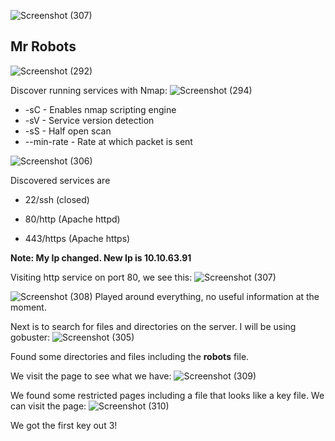 ![Screenshot (307)](https://github.com/user-attachments/assets/c4aa6c13-c07c-4d19-994d-d3cbff6a9c7e)<h2>Mr Robots </h2>

![Screenshot (292)](https://github.com/user-attachments/assets/054ff140-ca69-4698-996f-a4d5a4c20d8e)

Discover running services with Nmap:
![Screenshot (294)](https://github.com/user-attachments/assets/d5863eea-bc9f-4e49-a45b-db3dd0808564)

- -sC - Enables nmap scripting engine
- -sV - Service version detection
- -sS - Half open scan
- --min-rate - Rate at which packet is sent

![Screenshot (306)](https://github.com/user-attachments/assets/98d36105-26e8-443d-a033-17a7ca2b11ea)

Discovered services are
- 22/ssh (closed)

- 80/http (Apache httpd)
  
- 443/https (Apache https)

<b>Note: My Ip changed. New Ip is 10.10.63.91</b>

Visiting http service on port 80, we see this:
![Screenshot (307)](https://github.com/user-attachments/assets/85ac0719-b717-4b96-a1df-f6e7fea92659)

![Screenshot (308)](https://github.com/user-attachments/assets/786abe0b-bd2d-40d4-8509-0ac776c0ca65)
Played around everything, no useful information at the moment.

Next is to search for files and directories on the server. I will be using gobuster:
![Screenshot (305)](https://github.com/user-attachments/assets/55ecc58a-fe67-4e4f-b6f8-3b695494bbc5)

Found some directories and files including the <b>robots</b> file.

We visit the page to see what we have:
![Screenshot (309)](https://github.com/user-attachments/assets/d514144a-c3d1-4741-979e-81765637a5e8)

We found some restricted pages including a file that looks like a key file. We can visit the page:
![Screenshot (310)](https://github.com/user-attachments/assets/df9d270f-3721-4c39-bc4e-77c08b771d8e)

We got the first key out 3!


  



  
